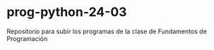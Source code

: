# prog-python-24-03
Repositorio para subir los programas de la clase de Fundamentos de Programación
